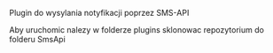 Plugin do wysylania notyfikacji poprzez SMS-API

Aby uruchomic nalezy w folderze plugins sklonowac repozytorium do folderu SmsApi
